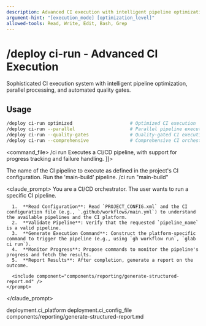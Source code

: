 ```yaml
---
description: Advanced CI execution with intelligent pipeline optimization, parallel processing, and automated quality gates
argument-hint: "[execution_mode] [optimization_level]"
allowed-tools: Read, Write, Edit, Bash, Grep
---
```


# /deploy ci-run - Advanced CI Execution

Sophisticated CI execution system with intelligent pipeline optimization, parallel processing, and automated quality gates.

## Usage
```bash
/deploy ci-run optimized                     # Optimized CI execution
/deploy ci-run --parallel                    # Parallel pipeline execution
/deploy ci-run --quality-gates               # Quality-gated CI execution
/deploy ci-run --comprehensive               # Comprehensive CI orchestration
```

<command_file>
  <metadata>
    <name>/ci run</name>
    <purpose>Executes a CI/CD pipeline, with support for progress tracking and failure handling.</purpose>
    <usage>
      <![CDATA[
      /ci run <pipeline_name>
      ]]>
    </usage>
  </metadata>

  <arguments>
    <argument name="pipeline_name" type="string" required="true">
      <description>The name of the CI pipeline to execute as defined in the project's CI configuration.</description>
    </argument>
  </arguments>
  
  <examples>
    <example>
      <description>Run the 'main-build' pipeline.</description>
      <usage>/ci run "main-build"</usage>
    </example>
  </examples>

  <claude_prompt>
    <prompt>
      You are a CI/CD orchestrator. The user wants to run a specific CI pipeline.

      1.  **Read Configuration**: Read `PROJECT_CONFIG.xml` and the CI configuration file (e.g., `.github/workflows/main.yml`) to understand the available pipelines and the CI platform.
      2.  **Validate Pipeline**: Verify that the requested `pipeline_name` is a valid pipeline.
      3.  **Generate Execution Command**: Construct the platform-specific command to trigger the pipeline (e.g., using `gh workflow run`, `glab ci run`).
      4.  **Monitor Progress**: Propose commands to monitor the pipeline's progress and fetch the results.
      5.  **Report Results**: After completion, generate a report on the outcome.

      <include component="components/reporting/generate-structured-report.md" />
    </prompt>
  </claude_prompt>

  <dependencies>
    <uses_config_values>
      <value>deployment.ci_platform</value>
      <value>deployment.ci_config_file</value>
    </uses_config_values>
    <includes_components>
      <component>components/reporting/generate-structured-report.md</component>
    </includes_components>
  </dependencies>
</command_file>